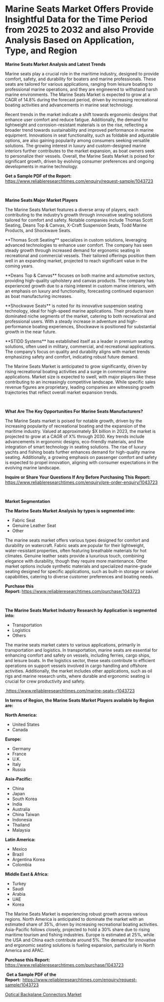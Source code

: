 <p><h1>Marine Seats Market Offers Provide Insightful Data for the Time Period from 2025 to 2032 and also Provide Analysis Based on Application, Type, and Region</h1></p><p><strong>Marine Seats Market Analysis and Latest Trends</strong></p>
<p><p>Marine seats play a crucial role in the maritime industry, designed to provide comfort, safety, and durability for boaters and marine professionals. These seats are tailored for various applications, ranging from leisure boating to professional marine operations, and they are engineered to withstand harsh marine environments. The Marine Seats Market is expected to grow at a CAGR of 14.8% during the forecast period, driven by increasing recreational boating activities and advancements in marine seat technology.</p><p>Recent trends in the market indicate a shift towards ergonomic designs that enhance user comfort and reduce fatigue. Additionally, the demand for lightweight and corrosion-resistant materials is on the rise, reflecting a broader trend towards sustainability and improved performance in marine equipment. Innovations in seat functionality, such as foldable and adjustable options, are also gaining popularity among consumers seeking versatile solutions. The growing interest in luxury and custom-designed marine interiors further contributes to the market expansion, as boat owners seek to personalize their vessels. Overall, the Marine Seats Market is poised for significant growth, driven by evolving consumer preferences and ongoing developments in marine technology.</p></p>
<p><strong>Get a Sample PDF of the Report:&nbsp;</strong> <a href="https://www.reliableresearchtimes.com/enquiry/request-sample/1043723?utm_campaign=2035&utm_medium=2&utm_source=Github&utm_content=ia&utm_term=16022025&utm_id=marine-seats">https://www.reliableresearchtimes.com/enquiry/request-sample/1043723</a></p>
<p>&nbsp;</p>
<p><strong>Marine Seats Major Market Players</strong></p>
<p><p>The Marine Seats Market features a diverse array of players, each contributing to the industry’s growth through innovative seating solutions tailored for comfort and safety. Notable companies include Thomas Scott Seating, Deans Top & Canvas, X-Craft Suspension Seats, Todd Marine Products, and Shockwave Seats.</p><p>**Thomas Scott Seating** specializes in custom solutions, leveraging advanced technologies to enhance user comfort. The company has seen steady growth through increased demand for ergonomic seating in recreational and commercial vessels. Their tailored offerings position them well in an expanding market, projected to reach significant value in the coming years.</p><p>**Deans Top & Canvas** focuses on both marine and automotive sectors, providing high-quality upholstery and canvas products. The company has experienced growth due to a rising interest in custom marine interiors, with an emphasis on luxury and functionality, forecasting continued expansion as boat manufacturing increases.</p><p>**Shockwave Seats** is noted for its innovative suspension seating technology, ideal for high-speed marine applications. Their products have dominated niche segments of the market, catering to both recreational and professional users. With a steady increase in adventure and high-performance boating experiences, Shockwave is positioned for substantial growth in the near future.</p><p>**STIDD Systems** has established itself as a leader in premium seating solutions, often used in military, commercial, and recreational applications. The company’s focus on quality and durability aligns with market trends emphasizing safety and comfort, indicating robust future demand.</p><p>The Marine Seats Market is anticipated to grow significantly, driven by rising recreational boating activities and a surge in commercial marine applications. Market size is expected to swell, with major players like these contributing to an increasingly competitive landscape. While specific sales revenue figures are proprietary, leading companies are witnessing growth trajectories that reflect overall market expansion trends.</p></p>
<p>&nbsp;</p>
<p><strong>What Are The Key Opportunities For Marine Seats Manufacturers?</strong></p>
<p><p>The Marine Seats market is poised for notable growth, driven by the increasing popularity of recreational boating and the expansion of the maritime industry. Valued at approximately $X billion in 2023, the market is projected to grow at a CAGR of X% through 2030. Key trends include advancements in ergonomic designs, eco-friendly materials, and the integration of smart technology in seating solutions. The rise of luxury yachts and fishing boats further enhances demand for high-quality marine seating. Additionally, a growing emphasis on passenger comfort and safety is expected to propel innovation, aligning with consumer expectations in the evolving marine landscape.</p></p>
<p><strong>Inquire or Share Your Questions If Any Before Purchasing This Report:</strong> <a href="https://www.reliableresearchtimes.com/enquiry/pre-order-enquiry/1043723?utm_campaign=2035&utm_medium=2&utm_source=Github&utm_content=ia&utm_term=16022025&utm_id=marine-seats">https://www.reliableresearchtimes.com/enquiry/pre-order-enquiry/1043723</a></p>
<p>&nbsp;</p>
<p><strong>Market Segmentation</strong></p>
<p><strong>The Marine Seats Market Analysis by types is segmented into:</strong></p>
<p><ul><li>Fabric Seat</li><li>Genuine Leather Seat</li><li>Other</li></ul></p>
<p><p>The marine seats market offers various types designed for comfort and durability on watercraft. Fabric seats are popular for their lightweight, water-resistant properties, often featuring breathable materials for hot climates. Genuine leather seats provide a luxurious touch, combining elegance with durability, though they require more maintenance. Other market options include synthetic materials and specialized marine-grade seating designed for specific applications, such as built-in storage or swivel capabilities, catering to diverse customer preferences and boating needs.</p></p>
<p><strong>Purchase this Report:&nbsp;</strong><a href="https://www.reliableresearchtimes.com/purchase/1043723?utm_campaign=2035&utm_medium=2&utm_source=Github&utm_content=ia&utm_term=16022025&utm_id=marine-seats">https://www.reliableresearchtimes.com/purchase/1043723</a></p>
<p>&nbsp;</p>
<p><strong>The Marine Seats Market Industry Research by Application is segmented into:</strong></p>
<p><ul><li>Transportation</li><li>Logistics</li><li>Others</li></ul></p>
<p><p>The marine seats market caters to various applications, primarily in transportation and logistics. In transportation, marine seats are essential for enhancing comfort and safety on vessels, including ferries, cargo ships, and leisure boats. In the logistics sector, these seats contribute to efficient operations on support vessels involved in cargo handling and offshore activities. Additionally, the market includes other applications, such as oil rigs and marine research units, where durable and ergonomic seating is crucial for crew productivity and safety.</p></p>
<p><a href="https://www.reliableresearchtimes.com/marine-seats-r1043723?utm_campaign=2035&utm_medium=2&utm_source=Github&utm_content=ia&utm_term=16022025&utm_id=marine-seats">&nbsp;https://www.reliableresearchtimes.com/marine-seats-r1043723</a></p>
<p><strong>In terms of Region, the Marine Seats Market Players available by Region are:</strong></p>
<p>
    <p> <strong> North America: </strong>
        <ul>
            <li>United States</li>
            <li>Canada</li>
        </ul>
        </p> 
    <p> <strong> Europe: </strong>
        <ul>
            <li>Germany</li>
            <li>France</li>
            <li>U.K.</li>
            <li>Italy</li>
            <li>Russia</li>
        </ul>
        </p> 
    <p> <strong> Asia-Pacific: </strong>
        <ul>
            <li>China</li>
            <li>Japan</li>
            <li>South Korea</li>
            <li>India</li>
            <li>Australia</li>
            <li>China Taiwan</li>
            <li>Indonesia</li>
            <li>Thailand</li>
            <li>Malaysia</li>
        </ul>
        </p> 
    <p> <strong> Latin America: </strong>
        <ul>
            <li>Mexico</li>
            <li>Brazil</li>
            <li>Argentina Korea</li>
            <li>Colombia</li>
        </ul>
        </p> 
    <p> <strong> Middle East & Africa: </strong>
        <ul>
            <li>Turkey</li>
            <li>Saudi</li>
            <li>Arabia</li>
            <li>UAE</li>
            <li>Korea</li>
        </ul>
    </p>
    </p>
<p><p>The Marine Seats Market is experiencing robust growth across various regions. North America is anticipated to dominate the market with an estimated share of 35%, driven by increasing recreational boating activities. Asia-Pacific follows closely, projected to hold a 30% share due to rising maritime tourism and fishing industries. Europe is estimated at 25%, while the USA and China each contribute around 5%. The demand for innovative and ergonomic seating solutions is fueling expansion, particularly in North America and APAC.</p></p>
<p><strong>Purchase this Report: </strong><a href="https://www.reliableresearchtimes.com/purchase/1043723?utm_campaign=2035&utm_medium=2&utm_source=Github&utm_content=ia&utm_term=16022025&utm_id=marine-seats">https://www.reliableresearchtimes.com/purchase/1043723</a></p>
<p>&nbsp;<strong>Get a Sample PDF of the Report:&nbsp;&nbsp;</strong><a href="https://www.reliableresearchtimes.com/enquiry/request-sample/1043723?utm_campaign=2035&utm_medium=2&utm_source=Github&utm_content=ia&utm_term=16022025&utm_id=marine-seats">https://www.reliableresearchtimes.com/enquiry/request-sample/1043723</a></p>
<p><strong></strong></p>
<p><p><a href="https://github.com/GenaGaines34/Market-Research-Report-List-1/blob/main/optical-backplane-connectors-market.md?utm_campaign=2035&utm_medium=2&utm_source=Github&utm_content=ia&utm_term=16022025&utm_id=marine-seats">Optical Backplane Connectors Market</a></p></p>